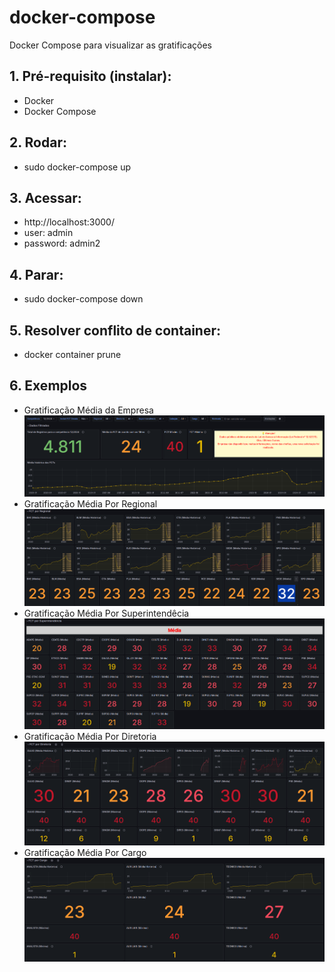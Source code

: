 # docker-compose
Docker Compose para visualizar as gratificações

## 1. Pré-requisito (instalar):
- Docker
- Docker Compose

## 2. Rodar:
- sudo docker-compose up

## 3. Acessar:
- http://localhost:3000/
- user: admin
- password: admin2

## 4. Parar:
- sudo docker-compose down

## 5. Resolver conflito de container:
- docker container prune

## 6. Exemplos
- Gratificação Média da Empresa
![Arquitetura Background RFB](exemple/gratificacao_media_empresa_12_2024.png)
- Gratificação Média Por Regional
![Arquitetura Background RFB](exemple/gratificacao_media_por_regional.png)
- Gratificação Média Por Superintendêcia
![Arquitetura Background RFB](exemple/gratificacao_media_por_superintendencia.png)
- Gratificação Média Por Diretoria
![Arquitetura Background RFB](exemple/gratificacao_media_por_diretoria.png)
- Gratificação Média Por Cargo
![Arquitetura Background RFB](exemple/gratificacao_media_por_cargo.png)
